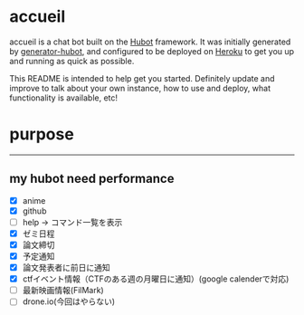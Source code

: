 # accueil

accueil is a chat bot built on the [Hubot][hubot] framework. It was
initially generated by [generator-hubot][generator-hubot], and configured to be
deployed on [Heroku][heroku] to get you up and running as quick as possible.

This README is intended to help get you started. Definitely update and improve
to talk about your own instance, how to use and deploy, what functionality is
available, etc!

[heroku]: http://www.heroku.com
[hubot]: http://hubot.github.com
[generator-hubot]: https://github.com/github/generator-hubot

# purpose
---------------------------------------------------------------
my hubot need performance
---------------------------------------------------------------
- [x] anime
- [x] github
- [ ] help -> コマンド一覧を表示
- [x] ゼミ日程
- [x] 論文締切
- [x] 予定通知
- [x] 論文発表者に前日に通知
- [x] ctfイベント情報（CTFのある週の月曜日に通知）(google calenderで対応)
- [ ] 最新映画情報(FilMark)
- [ ] drone.io(今回はやらない)
